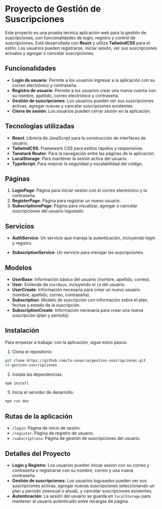 # Proyecto de Gestión de Suscripciones

Este proyecto es una prueba tecnica aplicación web para la gestión de suscripciones, con funcionalidades de login, registro y control de suscripciones. Está desarrollada con **React** y utiliza **TailwindCSS** para el estilo. Los usuarios pueden registrarse, iniciar sesión, ver sus suscripciones actuales y agregar o cancelar suscripciones.

## Funcionalidades

* **Login de usuario**: Permite a los usuarios ingresar a la aplicación con su correo electrónico y contraseña.
* **Registro de usuario**: Permite a los usuarios crear una nueva cuenta con su nombre, apellido, correo electrónico y contraseña.
* **Gestión de suscripciones**: Los usuarios pueden ver sus suscripciones activas, agregar nuevas y cancelar suscripciones existentes.
* **Cierre de sesión**: Los usuarios pueden cerrar sesión en la aplicación.

## Tecnologías utilizadas

* **React**: Librería de JavaScript para la construcción de interfaces de usuario.
* **TailwindCSS**: Framework CSS para estilos rápidos y responsivos.
* **Tanstack Router**: Para la navegación entre las páginas de la aplicación.
* **LocalStorage**: Para mantener la sesión activa del usuario.
* **TypeScript**: Para mejorar la seguridad y escalabilidad del código.

## Páginas

1. **LoginPage**: Página para iniciar sesión con el correo electrónico y la contraseña.
2. **RegisterPage**: Página para registrar un nuevo usuario.
3. **SubscriptionsPage**: Página para visualizar, agregar o cancelar suscripciones del usuario logueado.

## Servicios

* **AuthService**: Un servicio que maneja la autenticación, incluyendo login y registro.

* **SubscriptionService**: Un servicio para menajar las suscripciones.

## Modelos

* **UserBase**: Información básica del usuario (nombre, apellido, correo).
* **User**: Extiende de `UserBase`, incluyendo el `id` del usuario.
* **UserCreate**: Información necesaria para crear un nuevo usuario (nombre, apellido, correo, contraseña).
* **Subscription**: Modelo de suscripción con información sobre el plan, fechas y estado de la suscripción.
* **SubscriptionCreate**: Información necesaria para crear una nueva suscripción (plan y periodo).

## Instalación

Para empezar a trabajar con la aplicación, sigue estos pasos:

1. Clona el repositorio:

```bash
git clone https://github.com/tu-usuario/gestion-suscripciones.git
cd gestion-suscripciones
```

2. Instala las dependencias:

```bash
npm install
```

3. Inicia el servidor de desarrollo:

```bash
npm run dev
```

## Rutas de la aplicación

* `/login`: Página de inicio de sesión.
* `/register`: Página de registro de usuario.
* `/subscriptions`: Página de gestión de suscripciones del usuario.

## Detalles del Proyecto

* **Login y Registro**: Los usuarios pueden iniciar sesión con su correo y contraseña o registrarse con su nombre, correo y una nueva contraseña.
* **Gestión de suscripciones**: Los usuarios logueados pueden ver sus suscripciones activas, agregar nuevas suscripciones seleccionando un plan y periodo (mensual o anual), y cancelar suscripciones existentes.
* **Autenticación**: La sesión del usuario se guarda en `localStorage` para mantener al usuario autenticado entre recargas de página.
